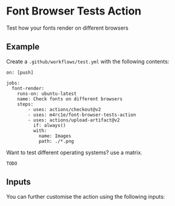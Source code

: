 # Font Browser Tests Action

Test how your fonts render on different browsers

## Example

Create a `.github/workflows/test.yml` with the following contents:

```
on: [push]

jobs:
  font-render:
    runs-on: ubuntu-latest
    name: Check fonts on different browsers
    steps:
        - uses: actions/checkout@v2
        - uses: m4rc1e/font-browser-tests-action
        - uses: actions/upload-artifact@v2
          if: always()
          with:
            name: Images
            path: ./*.png
```


Want to test different operating systems? use a matrix.

```
TODO
```

## Inputs

You can further customise the action using the following inputs:
